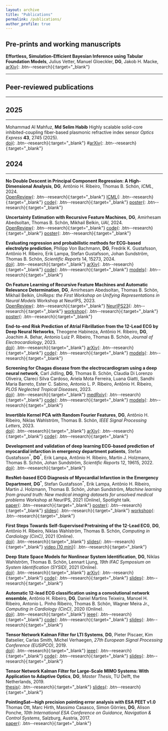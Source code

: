 ```yaml
---
layout: archive
title: "Publications"
permalink: /publications/
author_profile: true
---
```

## Pre-prints and working manuscripts
**Effortless, Simulation-Efficient Bayesian Inference using Tabular Foundation Models**,
Julius Vetter, Manuel Gloeckler, **DG**, Jakob H. Macke,
[arXiv](https://arxiv.org/abs/2504.17660){: .btn--research}{:target="_blank"}


---
## Peer-reviewed publications
---

## 2025
---
Mohammad Al Mahfuz, **Md Selim Habib** Highly scalable solid-core inhibited-coupling fiber-based plasmonic refractive index sensor
*Optics Express* **43**, 2745 (2025).\
[doi](https://doi.org/10.1364/OE.547833){: .btn--research}{:target="_blank"}
#[arXiv](https://arxiv.org/abs/2301.12832){: .btn--research}{:target="_blank"}

## 2024
---

**No Double Descent in Principal Component Regression: A High-Dimensional Analysis**,
**DG**, Antônio H. Ribeiro, Thomas B. Schön,
*ICML*, 2024.\
[OpenReview](https://openreview.net/forum?id=M4ejBhNNrn){: .btn--research}{:target="_blank"}
[ICML](https://icml.cc/virtual/2024/poster/34254){: .btn--research}{:target="_blank"}
[code](https://github.com/dgedon/PCR_spiked_covariance){: .btn--research}{:target="_blank"}
[poster](/files/pdf/posters/240724_ICML24_PCR_spiked_covariance.pdf){: .btn--research}{:target="_blank"}

**Uncertainty Estimation with Recursive Feature Machines**,
**DG**, Amirhesam Abedsoltan, Thomas B. Schön, Mikhail Belkin,
*UAI*, 2024.\
[OpenReview](https://openreview.net/forum?id=TBKLXswKnO){: .btn--research}{:target="_blank"}
[code](https://github.com/dgedon/rfm_uncertainty){: .btn--research}{:target="_blank"}
[poster](/files/pdf/posters/240718_UAI24_RFM_uncertainty.pdf){: .btn--research}{:target="_blank"}

**Evaluating regression and probabilistic methods for ECG-based electrolyte prediction**,
Philipp Von Bachmann, **DG**, Fredrik K. Gustafsson, Antônio H. Ribeiro, Erik Lampa, Stefan Gustafsson, Johan Sundström, Thomas B. Schön,
*Scientific Reports* 14, 15273, 2024.\
[doi](https://doi.org/10.1038/s41598-024-65223-w){: .btn--research}{:target="_blank"}
[arXiv](https://arxiv.org/abs/2212.13890){: .btn--research}{:target="_blank"}
[code](https://github.com/philippvb/ecg-electrolyte-regression){: .btn--research}{:target="_blank"}
[models](https://zenodo.org/records/7456316#.Y6CHPS8w1qs){: .btn--research}{:target="_blank"}

**On Feature Learning of Recursive Feature Machines and Automatic Relevance Determination**,
**DG**, Amirhesam Abedsoltan, Thomas B. Schön, Mikhail Belkin,
*UniReps: the First Workshop on Unifying Representations in Neural Models* Workshop at NeurIPS, 2023.\
[OpenReview](https://openreview.net/forum?id=I9dkBah6Z9){: .btn--research}{:target="_blank"}
[NeurIPS23](https://nips.cc/virtual/2023/80409){: .btn--research}{:target="_blank"}
[workshop](https://unireps.org/){: .btn--research}{:target="_blank"}
[poster](/files/pdf/posters/231215_NeurIPS23_RFM.pdf){: .btn--research}{:target="_blank"}

**End-to-end Risk Prediction of Atrial Fibrillation from the 12-Lead ECG by Deep Neural Networks**,
Theogene Habineza, Antônio H. Ribeiro, **DG**, Joachim A. Behar, Antonio Luiz P. Ribeiro, Thomas B. Schön,
*Journal of Electrocardiology*,
2023.\
[doi](https://doi.org/10.1016/j.jelectrocard.2023.09.011){: .btn--research}{:target="_blank"}
[arXiv](https://arxiv.org/abs/2309.16335){: .btn--research}{:target="_blank"}
[code](https://github.com/mygithth27/af-risk-prediction-by-ecg-dnn){: .btn--research}{:target="_blank"}
[models](https://zenodo.org/record/7038219#.Y9PhldLMJNw){: .btn--research}{:target="_blank"}

**Screening for Chagas disease from the electrocardiogram using a deep neural network**,
Carl Jidling, **DG**, Thomas B. Schön, Claudia Di Lorenzo Oliveira, Clareci Silva Cardoso, Ariela Mota Ferreira,
Luana Giatti, Sandhi Maria Barreto, Ester C. Sabino, Antonio L. P. Ribeiro, Antônio H. Ribeiro,
*PLOS Neglected Tropical Diseases*,
2023.\
[doi](https://doi.org/10.1371/journal.pntd.0011118){: .btn--research}{:target="_blank"}
[medRxiv](https://www.medrxiv.org/content/10.1101/2023.01.24.23284930v1){: .btn--research}{:target="_blank"}
[code](https://github.com/carji475/ecg-chagas){: .btn--research}{:target="_blank"}
[models](https://zenodo.org/record/7371624#.Y9jOs9LMIUG){: .btn--research}{:target="_blank"}

**Invertible Kernel PCA with Random Fourier Features**,
**DG**, Antônio H. Ribeiro, Niklas Wahlström, Thomas B. Schön,
*IEEE Signal Processing Letters*,
2023.\
[doi](https://ieeexplore.ieee.org/document/10123002/){: .btn--research}{:target="_blank"}
[arXiv](https://arxiv.org/abs/2303.05043){: .btn--research}{:target="_blank"}
[code](https://github.com/dgedon/invertible_kernel_PCA){: .btn--research}{:target="_blank"}

**Development and validation of deep learning ECG-based prediction of myocardial infarction in emergency department patients**,
Stefan Gustafsson$^\ast$, **DG**$^\ast$, Erik Lampa, Antônio H. Ribeiro, Martin J. Holzmann, Thomas B. Schön, Johan Sundström,
*Scientific Reports* 12, 19615, 2022.\
[doi](https://doi.org/10.1038/s41598-022-24254-x){: .btn--research}{:target="_blank"}


**ResNet-based ECG Diagnosis of Myocardial Infarction in the Emergency Department**,
**DG**$^\ast$, Stefan Gustafsson$^\ast$, Erik Lampa, Antônio H. Ribeiro, Martin J. Holzmann, Thomas B. Schön, Johan Sundström,
*Machine learning from ground truth: New medical imaging datasets for unsolved medical problems* Workshop at NeurIPS, 2021 (Online), Spotlight talk.\
[paper](/files/pdf/publications/21_NSTEMI_AI_Health_workshop.pdf){: .btn--research}{:target="_blank"}
[poster](/files/pdf/posters/211202_NSTEMI_AI4R_poster.pdf){: .btn--research}{:target="_blank"}
[slides](/files/pdf/slides/211214_neurips_gedon_handout.pdf){: .btn--research}{:target="_blank"}
[workshop](https://www.nightingalescience.org/conferences-2021){: .btn--research}{:target="_blank"}


**First Steps Towards Self-Supervised Pretraining of the 12-Lead ECG**,
**DG**, Antônio H. Ribeiro, Niklas Wahlström, Thomas B. Schön,
*Computing in Cardiology (CinC)*, 2021 (Online).\
[doi](https://www.doi.org/10.23919/CinC53138.2021.9662748){: .btn--research}{:target="_blank"}
[slides](/files/pdf/slides/210915_ssl_ecg_handout.pdf){: .btn--research}{:target="_blank"}
[video (10 min)](https://www.dropbox.com/s/bvpi2h7qzkg5kod/21_cinc_ssl_ecg.mp4?dl=0){: .btn--research}{:target="_blank"}


**Deep State Space Models for Nonlinear System Identification**,
**DG**, Niklas Wahlström, Thomas B. Schön, Lennart Ljung,
*19th IFAC Symposium on System Identification (SYSID)*, 2021 (Online).\
[doi](https://doi.org/10.1016/j.ifacol.2021.08.406){: .btn--research}{:target="_blank"}
[arXiv](https://arxiv.org/abs/2003.14162){: .btn--research}{:target="_blank"}
[code](https://github.com/dgedon/DeepSSM_SysID){: .btn--research}{:target="_blank"}
[slides](/files/pdf/slides/210715_sysid_daniel_handout.pdf){: .btn--research}{:target="_blank"}


**Automatic 12-lead ECG classification using a convolutional network ensemble**,
Antônio H. Ribeiro, **DG**, Daniel Martins Teixeira, Manoel H. Ribeiro, Antonio L. Pinho Ribeiro, Thomas B. Schön, Wagner Meira Jr.,
*Computing in Cardiology (CinC)*, 2020 (Online).\
[doi](https://www.doi.org/10.22489/CinC.2020.130){: .btn--research}{:target="_blank"}
[ieee](https://ieeexplore.ieee.org/document/9344356){: .btn--research}{:target="_blank"}
[code](https://github.com/antonior92/physionet-12ecg-classification){: .btn--research}{:target="_blank"}
[slides](/files/pdf/slides/200915_CinC.pdf){: .btn--research}{:target="_blank"}


**Tensor Network Kalman Filter for LTI Systems**,
**DG**, Pieter Piscaer, Kim Batselier, Carlas Smith, Michel Verhaegen,
*27th European Signal Processing Conference (EUSIPCO)*, 2019.\
[doi](https://doi.org/10.23919/EUSIPCO.2019.8902976){: .btn--research}{:target="_blank"}
[ieee](https://ieeexplore.ieee.org/abstract/document/8902976){: .btn--research}{:target="_blank"}
[code](https://github.com/dgedon/Tensor-Kalman-Filter){: .btn--research}{:target="_blank"}
[slides](/files/pdf/slides/190904_EUSIPCO_DanielGedon_handout.pdf){: .btn--research}{:target="_blank"}


**Tensor Network Kalman Filter for Large-Scale MIMO Systems: With Application to Adaptive Optics**,
**DG**,
*Master Thesis*, TU Delft, the Netherlands, 2019.\
[thesis](https://repository.tudelft.nl/islandora/object/uuid:2188c114-05ed-4fe6-9603-85de71e9bffd){: .btn--research}{:target="_blank"}
[slides](/files/pdf/slides/190705_MasterThesis_DanielGedon_handout.pdf){: .btn--research}{:target="_blank"}


**PointingSat—high precision pointing error analysis with ESA PEET v1.0**
Thomas Ott, Marc Hirth, Massimo Casasco, Simon Görries, **DG**, Alison Ponche,
*10th International ESA Conference on Guidance, Navigation & Control Systems*, Salzburg, Austria, 2017.\
[paper](http://peet.estec.esa.int/files/ESA_GNC2017_PEET_Application_Scenario.pdf){: .btn--research}{:target="_blank"}
